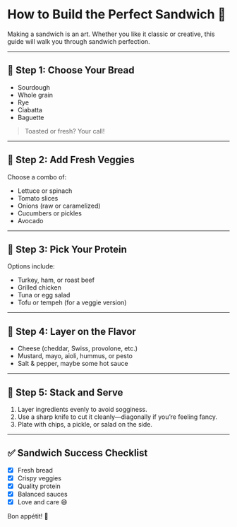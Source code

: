 # How to Build the Perfect Sandwich 🥪

Making a sandwich is an art. Whether you like it classic or creative, this guide will walk you through sandwich perfection.

---

## 🥖 Step 1: Choose Your Bread

- Sourdough
- Whole grain
- Rye
- Ciabatta
- Baguette

> Toasted or fresh? Your call!

---

## 🥬 Step 2: Add Fresh Veggies

Choose a combo of:

- Lettuce or spinach
- Tomato slices
- Onions (raw or caramelized)
- Cucumbers or pickles
- Avocado

---

## 🧀 Step 3: Pick Your Protein

Options include:

- Turkey, ham, or roast beef
- Grilled chicken
- Tuna or egg salad
- Tofu or tempeh (for a veggie version)

---

## 🧂 Step 4: Layer on the Flavor

- Cheese (cheddar, Swiss, provolone, etc.)
- Mustard, mayo, aioli, hummus, or pesto
- Salt & pepper, maybe some hot sauce

---

## 🧼 Step 5: Stack and Serve

1. Layer ingredients evenly to avoid sogginess.
2. Use a sharp knife to cut it cleanly—diagonally if you’re feeling fancy.
3. Plate with chips, a pickle, or salad on the side.

---

## ✅ Sandwich Success Checklist

- [x] Fresh bread
- [x] Crispy veggies
- [x] Quality protein
- [x] Balanced sauces
- [x] Love and care 😄

Bon appétit! 🥪